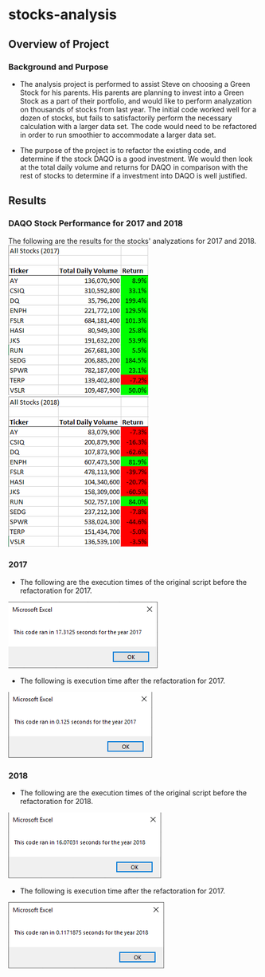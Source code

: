 # stocks-analysis

## Overview of Project

### Background and Purpose
* The analysis project is performed to assist Steve on choosing a Green Stock for his parents. His parents are planning to invest into a Green Stock as a part of their portfolio, and would like to perform analyzation on thousands of stocks from last year. The initial code worked well for a dozen of stocks, but fails to satisfactorily perform the necessary calculation with a larger data set. The code would need to be refactored in order to run smoothier to accommodate a larger data set. 

* The purpose of the project is to refactor the existing code, and determine if the stock DAQO is a good investment. We would then look at the total daily volume and returns for DAQO in comparison with the rest of stocks to determine if a investment into DAQO is well justified. 

## Results

### DAQO Stock Performance for 2017 and 2018

The following are the results for the stocks' analyzations for 2017 and 2018.
![2017_results](Resources/2017_results.png)
![2018_results](Resources/2018_results.png)

### 2017
* The following are the execution times of the original script before the refactoration for 2017. 


![2017_Original](Resources/2017_Original.png)
* The following is execution time after the refactoration for 2017.

![VBA_Challenge_2017](Resources/VBA_Challenge_2017.png)

### 2018
* The following are the execution times of the original script before the refactoration for 2018. 

![2018_Original](Resources/2018_Original.png)
* The following is execution time after the refactoration for 2017.

![VBA_Challenge_2018](Resources/VBA_Challenge_2018.png)
